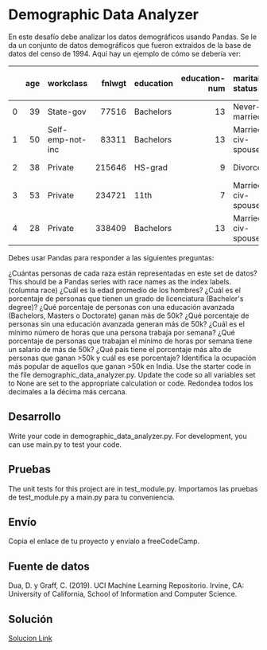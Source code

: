 # Demographic Data Analyzer
En este desafío debe analizar los datos demográficos usando Pandas. Se le da un conjunto de datos demográficos que fueron extraidos de la base de datos del censo de 1994. Aquí hay un ejemplo de cómo se debería ver:

|    |   age | workclass        |   fnlwgt | education   |   education-num | marital-status     | occupation        | relationship   | race   | sex    |   capital-gain |   capital-loss |   hours-per-week | native-country   | salary   |
|---:|------:|:-----------------|---------:|:------------|----------------:|:-------------------|:------------------|:---------------|:-------|:-------|---------------:|---------------:|-----------------:|:-----------------|:---------|
|  0 |    39 | State-gov        |    77516 | Bachelors   |              13 | Never-married      | Adm-clerical      | Not-in-family  | White  | Male   |           2174 |              0 |               40 | United-States    | <=50K    |
|  1 |    50 | Self-emp-not-inc |    83311 | Bachelors   |              13 | Married-civ-spouse | Exec-managerial   | Husband        | White  | Male   |              0 |              0 |               13 | United-States    | <=50K    |
|  2 |    38 | Private          |   215646 | HS-grad     |               9 | Divorced           | Handlers-cleaners | Not-in-family  | White  | Male   |              0 |              0 |               40 | United-States    | <=50K    |
|  3 |    53 | Private          |   234721 | 11th        |               7 | Married-civ-spouse | Handlers-cleaners | Husband        | Black  | Male   |              0 |              0 |               40 | United-States    | <=50K    |
|  4 |    28 | Private          |   338409 | Bachelors   |              13 | Married-civ-spouse | Prof-specialty    | Wife           | Black  | Female |              0 |              0 |               40 | Cuba             | <=50K    |

Debes usar Pandas para responder a las siguientes preguntas:

¿Cuántas personas de cada raza están representadas en este set de datos? This should be a Pandas series with race names as the index labels. (columna race)
¿Cuál es la edad promedio de los hombres?
¿Cuál es el porcentaje de personas que tienen un grado de licenciatura (Bachelor's degree)?
¿Qué porcentaje de personas con una educación avanzada (Bachelors, Masters o Doctorate) ganan más de 50k?
¿Qué porcentaje de personas sin una educación avanzada generan más de 50k?
¿Cuál es el mínimo número de horas que una persona trabaja por semana?
¿Qué porcentaje de personas que trabajan el mínimo de horas por semana tiene un salario de más de 50k?
¿Qué país tiene el porcentaje más alto de personas que ganan >50k y cuál es ese porcentaje?
Identifica la ocupación más popular de aquellos que ganan >50k en India.
Use the starter code in the file demographic_data_analyzer.py. Update the code so all variables set to None are set to the appropriate calculation or code. Redondea todos los decimales a la décima más cercana.

## Desarrollo
Write your code in demographic_data_analyzer.py. For development, you can use main.py to test your code.

## Pruebas
The unit tests for this project are in test_module.py. Importamos las pruebas de test_module.py a main.py para tu conveniencia.

## Envío
Copia el enlace de tu proyecto y envíalo a freeCodeCamp.

## Fuente de datos
Dua, D. y Graff, C. (2019). UCI Machine Learning Repositorio. Irvine, CA: University of California, School of Information and Computer Science.

## Solución
[Solucion Link](https://github.com/ElJoamy/freeCodeCampPython/tree/main/Analizador%20de%20Datos%20Demogr%C3%A1ficos)